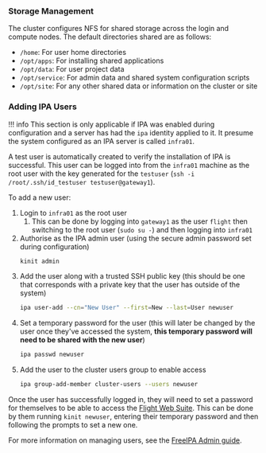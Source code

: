### Storage Management

The cluster configures NFS for shared storage across the login and compute nodes. The default directories shared are as follows:

- `/home`: For user home directories
- `/opt/apps`: For installing shared applications
- `/opt/data`: For user project data
- `/opt/service`: For admin data and shared system configuration scripts
- `/opt/site`: For any other shared data or information on the cluster or site

### Adding IPA Users

!!! info 
    This section is only applicable if IPA was enabled during configuration and a server has had the `ipa` identity applied to it. It presume the system configured as an IPA server is called `infra01`.

A test user is automatically created to verify the installation of IPA is successful. This user can be logged into from the `infra01` machine as the root user with the key generated for the `testuser` (`ssh -i /root/.ssh/id_testuser testuser@gateway1`).

To add a new user:

1. Login to `infra01` as the root user
    1. This can be done by logging into `gateway1` as the user `flight` then switching to the root user (`sudo su -`) and then logging into `infra01`
1. Authorise as the IPA admin user (using the secure admin password set during configuration)
    ```bash
    kinit admin
    ```
1. Add the user along with a trusted SSH public key (this should be one that corresponds with a private key that the user has outside of the system)
    ```bash
    ipa user-add --cn="New User" --first=New --last=User newuser
    ```
1. Set a temporary password for the user (this will later be changed by the user once they've accessed the system, **this temporary password will need to be shared with the new user**)
    ```bash
    ipa passwd newuser
    ```
3. Add the user to the cluster users group to enable access
    ```bash
    ipa group-add-member cluster-users --users newuser
    ```

Once the user has successfully logged in, they will need to set a password for themselves to be able to access the [Flight Web Suite](../../flight-environment/use-flight/flight-web-suite/index.md). This can be done by them running `kinit newuser`, entering their temporary password and then following the prompts to set a new one.

For more information on managing users, see the [FreeIPA Admin guide](https://access.redhat.com/documentation/en-us/red_hat_enterprise_linux/8/html/configuring_and_managing_identity_management/managing-user-accounts-using-the-command-line_configuring-and-managing-idm).
